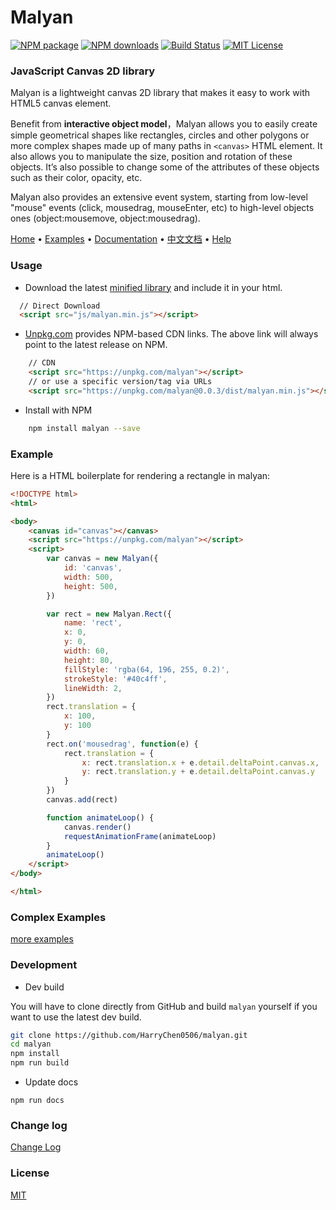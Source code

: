 Malyan
========

[![NPM package][npm]][npm-url]
[![NPM downloads][npm-downloads-image]][npm-url]
[![Build Status][build-status]][build-status-url]
[![MIT License][license-image]][license-url]

### JavaScript Canvas 2D library ###

 Malyan is a lightweight canvas 2D library that makes it easy to work with HTML5 canvas element.

 Benefit from **interactive object model**，Malyan allows you to easily create simple geometrical shapes like rectangles, circles and other polygons or more complex shapes made up of many paths in `<canvas>` HTML element. It also allows you to manipulate the size, position and rotation of these objects. It’s also possible to change some of the attributes of these objects such as their color, opacity, etc.

 Malyan also provides an extensive event system, starting from low-level "mouse" events (click, mousedrag, mouseEnter, etc) to high-level objects ones (object:mousemove, object:mousedrag).

 [Home](https://malyanjs.github.io/) • 
 [Examples](https://malyanjs.github.io/examples/) • 
 [Documentation](https://malyanjs.github.io/docs/en/) • 
 [中文文档](https://malyanjs.github.io/docs/cn/) • 
 [Help](https://github.com/HarryChen0506/malyan/issues?labels=question)

### Usage ###

  + Download the latest [minified library](https://github.com/HarryChen0506/malyan/releases) and include it in your html.

``` html
  // Direct Download
  <script src="js/malyan.min.js"></script>
```

  + [Unpkg.com](https://unpkg.com) provides NPM-based CDN links. The above link will always point to the latest release on NPM.

``` html
    // CDN
    <script src="https://unpkg.com/malyan"></script>
    // or use a specific version/tag via URLs
    <script src="https://unpkg.com/malyan@0.0.3/dist/malyan.min.js"></script>
```

  + Install with NPM

``` bash
    npm install malyan --save
```

### Example ###

Here is a HTML boilerplate for rendering a rectangle in malyan:

``` html
<!DOCTYPE html>
<html>

<body>
    <canvas id="canvas"></canvas>
    <script src="https://unpkg.com/malyan"></script>
    <script>
        var canvas = new Malyan({
            id: 'canvas',
            width: 500,
            height: 500,
        })

        var rect = new Malyan.Rect({
            name: 'rect',
            x: 0,
            y: 0,
            width: 60,
            height: 80,
            fillStyle: 'rgba(64, 196, 255, 0.2)',
            strokeStyle: '#40c4ff',
            lineWidth: 2,
        })
        rect.translation = {
            x: 100,
            y: 100
        }
        rect.on('mousedrag', function(e) {
            rect.translation = {
                x: rect.translation.x + e.detail.deltaPoint.canvas.x,
                y: rect.translation.y + e.detail.deltaPoint.canvas.y
            }
        })
        canvas.add(rect)

        function animateLoop() {
            canvas.render()
            requestAnimationFrame(animateLoop)
        }
        animateLoop()
    </script>
</body>

</html>
```

### Complex Examples ###

[more examples](https://malyanjs.github.io/examples/)

### Development ###

* Dev build

You will have to clone directly from GitHub and build `malyan` yourself if you want to use the latest dev build.

``` bash
git clone https://github.com/HarryChen0506/malyan.git
cd malyan
npm install
npm run build
```

* Update docs

``` 
npm run docs
```

### Change log ###

[Change Log](https://github.com/HarryChen0506/malyan/blob/master/CHANGELOG.md)

### License ###

[MIT](https://github.com/HarryChen0506/malyan/blob/master/LICENSE)

[npm]: https://img.shields.io/npm/v/malyan.svg
[npm-url]: https://www.npmjs.com/package/malyan
[npm-downloads-image]: http://img.shields.io/npm/dm/malyan.svg?style=flat
[build-status]: https://www.travis-ci.org/HarryChen0506/malyan.svg?branch=master
[build-status-url]: https://www.travis-ci.org/HarryChen0506/malyan
[license-image]: http://img.shields.io/badge/license-MIT-blue.svg?style=flat
[license-url]: LICENSE

